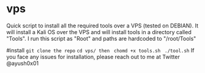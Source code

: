 # vps
Quick script to install all the required tools over a VPS (tested on DEBIAN). It will install a Kali OS over the VPS and will install tools in a directory called "Tools". I run this script as "Root" and paths are hardcoded to "/root/Tools"



#install
```git clone the repo```
```cd vps/ then ```
```chomd +x tools.sh ```
```./tool.sh```
If you face any issues for installation, please reach out to me at Twitter @ayush0x01
